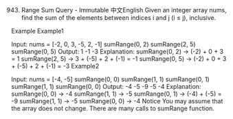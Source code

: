 943. Range Sum Query - Immutable
中文English
Given an integer array nums, find the sum of the elements between indices i and j (i ≤ j), inclusive.

Example
Example1

Input: nums = [-2, 0, 3, -5, 2, -1]
sumRange(0, 2)
sumRange(2, 5)
sumRange(0, 5)
Output:
1
-1
-3
Explanation: 
sumRange(0, 2) -> (-2) + 0 + 3 = 1
sumRange(2, 5) -> 3 + (-5) + 2 + (-1) = -1
sumRange(0, 5) -> (-2) + 0 + 3 + (-5) + 2 + (-1) = -3
Example2

Input: 
nums = [-4, -5]
sumRange(0, 0)
sumRange(1, 1)
sumRange(0, 1)
sumRange(1, 1)
sumRange(0, 0)
Output: 
-4
-5
-9
-5
-4
Explanation: 
sumRange(0, 0) -> -4
sumRange(1, 1) -> -5
sumRange(0, 1) -> (-4) + (-5) = -9
sumRange(1, 1) -> -5
sumRange(0, 0) -> -4
Notice
You may assume that the array does not change.
There are many calls to sumRange function.